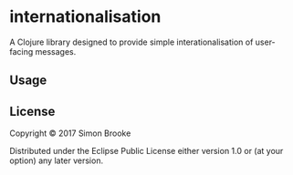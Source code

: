 # internationalisation

A Clojure library designed to provide simple interationalisation of user-facing messages.

## Usage



## License

Copyright © 2017 Simon Brooke

Distributed under the Eclipse Public License either version 1.0 or (at
your option) any later version.
